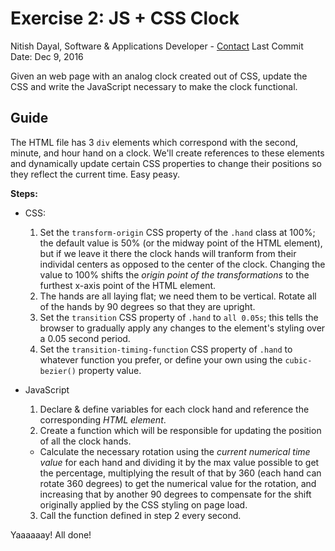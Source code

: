 # Exercise 2: JS + CSS Clock
Nitish Dayal, Software & Applications Developer - [Contact](http://nitishdayal.me)
Last Commit Date: Dec 9, 2016

Given an web page with an analog clock created out of CSS, update the CSS
  and write the JavaScript necessary to make the clock functional.

## Guide

The HTML file has 3 `div` elements which correspond with the second, minute, and
  hour hand on a clock. We'll create references to these elements and dynamically
  update certain CSS properties to change their positions so they reflect the
  current time. Easy peasy.

**Steps:**

- CSS:

  1. Set the `transform-origin` CSS property of the `.hand` class at 100%; the default
    value is 50% (or the midway point of the HTML element), but if we leave it there
    the clock hands will tranform from their individal centers as opposed to the
    center of the clock. Changing the value to 100% shifts the _origin point of the
    transformations_ to the furthest x-axis point of the HTML element.
  2. The hands are all laying flat; we need them to be vertical. Rotate all of the
    hands by 90 degrees so that they are upright.
  3. Set the `transition` CSS property of `.hand` to `all 0.05s`; this tells the browser
    to gradually apply any changes to the element's styling over a 0.05 second period.
  4. Set the `transition-timing-function` CSS property of `.hand` to whatever function
    you prefer, or define your own using the `cubic-bezier()` property value.

- JavaScript

  1. Declare & define variables for each clock hand and reference the corresponding _HTML
    element_.
  2. Create a function which will be responsible for updating the position of all the
    clock hands.
    - Calculate the necessary rotation using the _current numerical time value_ for each hand
      and dividing it by the max value possible to get the percentage, multiplying the result
      of that by 360 (each hand can rotate 360 degrees) to get the numerical value for the
      rotation, and increasing that by another 90 degrees to compensate for the shift
      originally applied by the CSS styling on page load.
  3. Call the function defined in step 2 every second.

Yaaaaaay! All done!